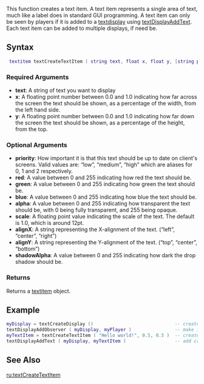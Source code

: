 This function creates a text item. A text item represents a single area of text, much like a label does in standard GUI programming. A text item can only be seen by players if it is added to a [textdisplay](/docs/textdisplay.md "wikilink") using [textDisplayAddText](/textDisplayAddText.md "wikilink"). Each text item can be added to multiple displays, if need be.

Syntax
------

``` lua
 textitem textCreateTextItem ( string text, float x, float y, [string priority, int red = 255, int green = 255, int blue = 255, int alpha = 255, float scale = 1, string alignX = "left", string alignY = "top", int shadowAlpha = 0] )
```

### Required Arguments

-   **text**: A string of text you want to display
-   **x**: A floating point number between 0.0 and 1.0 indicating how far across the screen the text should be shown, as a percentage of the width, from the left hand side.
-   **y**: A floating point number between 0.0 and 1.0 indicating how far down the screen the text should be shown, as a percentage of the height, from the top.

### Optional Arguments

-   **priority**: How important it is that this text should be up to date on client's screens. Valid values are: “low”, “medium”, “high” which are aliases for 0, 1 and 2 respectively.
-   **red**: A value between 0 and 255 indicating how red the text should be.
-   **green**: A value between 0 and 255 indicating how green the text should be.
-   **blue**: A value between 0 and 255 indicating how blue the text should be.
-   **alpha**: A value between 0 and 255 indicating how transparent the text should be, with 0 being fully transparent, and 255 being opaque.
-   **scale**: A floating point value indicating the scale of the text. The default is 1.0, which is around 12pt.
-   **alignX**: A string representing the X-alignment of the text. (“left”, “center”, “right”)
-   **alignY**: A string representing the Y-alignment of the text. (“top”, “center”, “bottom”)
-   **shadowAlpha**: A value between 0 and 255 indicating how dark the drop shadow should be.

### Returns

Returns a [textitem](/docs/textitem.md "wikilink") object.

Example
-------

``` lua
myDisplay = textCreateDisplay ()                              -- create a display
textDisplayAddObserver ( myDisplay, myPlayer )                -- make it visible to a player
myTextItem = textCreateTextItem ( "Hello world!", 0.5, 0.5 )  -- create text item for the display
textDisplayAddText ( myDisplay, myTextItem )                  -- add created item to text display so it is displayed
```

See Also
--------

[ru:textCreateTextItem](/docs/ru:textCreateTextItem.md "wikilink")
